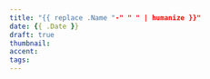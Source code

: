 ```yaml
---
title: "{{ replace .Name "-" " " | humanize }}"
date: {{ .Date }}
draft: true
thumbnail:
accent:
tags:
---
```


